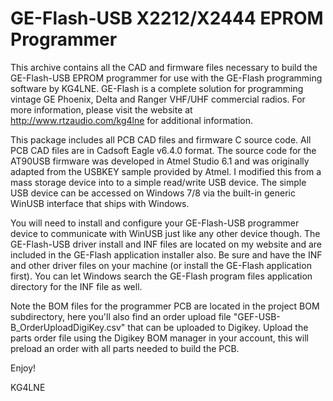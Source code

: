 GE-Flash-USB X2212/X2444 EPROM Programmer
=========================================

This archive contains all the CAD and firmware files necessary to build the
GE-Flash-USB EPROM programmer for use with the GE-Flash programming software
by KG4LNE. GE-Flash is a complete solution for programming vintage GE Phoenix,
Delta and Ranger VHF/UHF commercial radios. For more information, please visit
the website at http://www.rtzaudio.com/kg4lne for additional information.

This package includes all PCB CAD files and firmware C source code. All PCB CAD
files are in Cadsoft Eagle v6.4.0 format. The source code for the AT90USB firmware
was developed in Atmel Studio 6.1 and was originally adapted from the USBKEY sample
provided by Atmel. I modified this from a mass storage device into to a simple
read/write USB device. The simple USB device can be accessed on Windows 7/8 via
the built-in generic WinUSB interface that ships with Windows.

You will need to install and configure your GE-Flash-USB programmer device to
communicate with WinUSB just like any other device though. The GE-Flash-USB driver
install and INF files are located on my website and are included in the 
GE-Flash application installer also. Be sure and have the INF and other driver
files on your machine (or install the GE-Flash application first). You can let
Windows search the GE-Flash program files application directory for the INF
file as well.

Note the BOM files for the programmer PCB are located in the project BOM 
subdirectory, here you'll also find an order upload file
"GEF-USB-B_OrderUploadDigiKey.csv" that can be uploaded to Digikey.
Upload the parts order file using the Digikey BOM manager in your account,
this will preload an order with all parts needed to build the PCB. 

Enjoy!

KG4LNE